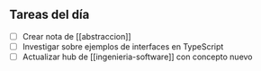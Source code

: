 ## Tareas del día

- [ ] Crear nota de [[abstraccion]]
- [ ] Investigar sobre ejemplos de interfaces en TypeScript
- [ ] Actualizar hub de [[ingenieria-software]] con concepto nuevo
